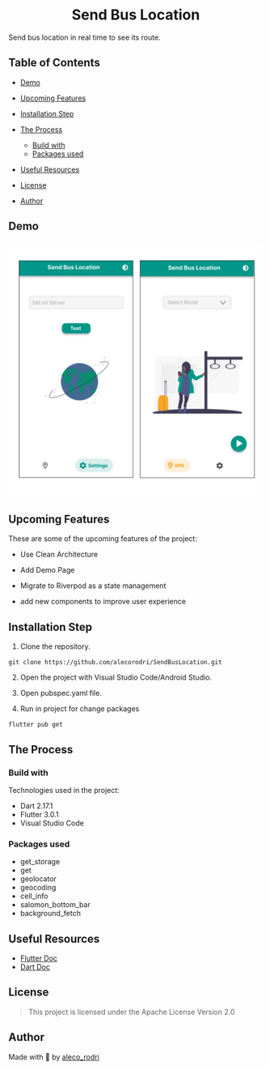 <h1 align="center" id="title">Send Bus Location</h1>

<p id="description">Send bus location in real time to see its route.</p>

## Table of Contents

- [Demo](#demo)

- [Upcoming Features](#Upcoming-Features)

- [Installation Step](#installation-step)

- [The Process](#the-process)
  - [Build with](#build-with)
  - [Packages used](#packages-used)

  <!-- - [Structure](#structure) -->

- [Useful Resources](#useful-resources)

- [License](#license)

- [Author](#author)

## Demo

![Light Mode](./demo/light_mode.jpg)

## Upcoming Features

These are some of the upcoming features of the project:

- Use Clean Architecture

- Add Demo Page

- Migrate to Riverpod as a state management

- add new components to improve user experience

## Installation Step

1. Clone the repository.

```
git clone https://github.com/alecorodri/SendBusLocation.git
```

2. Open the project with Visual Studio Code/Android Studio.

3. Open pubspec.yaml file.

4. Run in project for change packages

```
flutter pub get
```

## The Process

### Build with

Technologies used in the project:

- Dart 2.17.1
- Flutter 3.0.1
- Visual Studio Code

### Packages used

- get_storage
- get
- geolocator
- geocoding
- cell_info
- salomon_bottom_bar
- background_fetch

<!-- ### Structure -->

## Useful Resources

- [Flutter Doc](https://flutter.dev/docs)
- [Dart Doc](https://dart.dev)

## License

> This project is licensed under the Apache License Version 2.0

## Author

Made with 💜 by [aleco_rodri](https://twitter.com/aleco_rodri)
